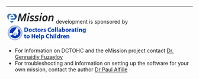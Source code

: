 
___
[![eMission](/images/emission11-web-white.jpg)](https://emissionsystem.org) development is sponsored by
[![Doctors Collaborating to Help Children](/images/DCTOHC11.jpg)](http://dctohc.org)
* For Information on DCTOHC and the eMission project contact [Dr. Gennaidiy Fuzaylov](email:gfuzaylov@mgh.harvard.edu)
* For troubleshooting and information on setting up the software for your own mission, contact the author [Dr Paul Alfille](email:palfille@mgh.harvard.edu) 
